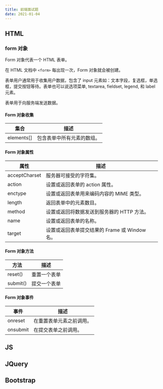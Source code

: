 ```yaml
---
title: 前端面试题
date: 2021-01-04
---
```


## HTML

### form 对象
Form 对象代表一个 HTML 表单。

在 HTML 文档中 ```<form>``` 每出现一次，Form 对象就会被创建。

表单用户通常用于收集用户数据，包含了 input 元素如：文本字段，复选框，单选框，提交按钮等待。表单也可以说选项菜单, textarea, fieldset, legend, 和 label 元素。

表单用于向服务端发送数据。

#### Form 对象收集
| 集合         | 描述           |
|--------------|---------------|
| elements[] | 包含表单中所有元素的数组。 |

#### Form 对象属性
| 属性            | 描述                             |
|---------------|--------------------------------|
| acceptCharset | 服务器可接受的字符集。|
| action        | 设置或返回表单的 action 属性。|
| enctype       | 设置或返回表单用来编码内容的 MIME 类型。|
| length        | 返回表单中的元素数目。|
| method        | 设置或返回将数据发送到服务器的 HTTP 方法。|
| name          | 设置或返回表单的名称。|
| target        | 设置或返回表单提交结果的 Frame 或 Window 名。 |

#### Form 对象方法
| 方法         | 描述     |
|------------|--------|
| reset()  | 重置一个表单 |
| submit() | 提交一个表单 |

#### Form 对象事件
| 事件       | 描述           |
|----------|--------------|
| onreset  | 在重置表单元素之前调用。 |
| onsubmit | 在提交表单之前调用。   |

## JS

## JQuery


## Bootstrap
